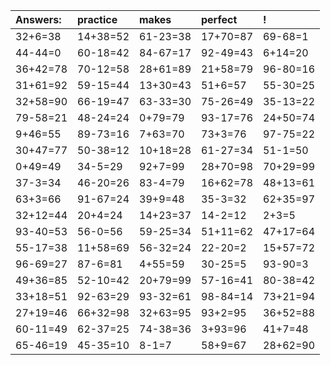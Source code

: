 | Answers: | practice | makes | perfect | ! |
| :--- | :--- | :--- | :--- | :--- |
| 32+6=38 | 14+38=52 | 61-23=38 | 17+70=87 | 69-68=1 | 
| 44-44=0 | 60-18=42 | 84-67=17 | 92-49=43 | 6+14=20 | 
| 36+42=78 | 70-12=58 | 28+61=89 | 21+58=79 | 96-80=16 | 
| 31+61=92 | 59-15=44 | 13+30=43 | 51+6=57 | 55-30=25 | 
| 32+58=90 | 66-19=47 | 63-33=30 | 75-26=49 | 35-13=22 | 
| 79-58=21 | 48-24=24 | 0+79=79 | 93-17=76 | 24+50=74 | 
| 9+46=55 | 89-73=16 | 7+63=70 | 73+3=76 | 97-75=22 | 
| 30+47=77 | 50-38=12 | 10+18=28 | 61-27=34 | 51-1=50 | 
| 0+49=49 | 34-5=29 | 92+7=99 | 28+70=98 | 70+29=99 | 
| 37-3=34 | 46-20=26 | 83-4=79 | 16+62=78 | 48+13=61 | 
| 63+3=66 | 91-67=24 | 39+9=48 | 35-3=32 | 62+35=97 | 
| 32+12=44 | 20+4=24 | 14+23=37 | 14-2=12 | 2+3=5 | 
| 93-40=53 | 56-0=56 | 59-25=34 | 51+11=62 | 47+17=64 | 
| 55-17=38 | 11+58=69 | 56-32=24 | 22-20=2 | 15+57=72 | 
| 96-69=27 | 87-6=81 | 4+55=59 | 30-25=5 | 93-90=3 | 
| 49+36=85 | 52-10=42 | 20+79=99 | 57-16=41 | 80-38=42 | 
| 33+18=51 | 92-63=29 | 93-32=61 | 98-84=14 | 73+21=94 | 
| 27+19=46 | 66+32=98 | 32+63=95 | 93+2=95 | 36+52=88 | 
| 60-11=49 | 62-37=25 | 74-38=36 | 3+93=96 | 41+7=48 | 
| 65-46=19 | 45-35=10 | 8-1=7 | 58+9=67 | 28+62=90 | 
